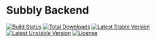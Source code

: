Subbly Backend
===

[![Build Status](https://travis-ci.org/subbly/backend.svg)](https://travis-ci.org/subbly/backend)
[![Total Downloads](https://poser.pugx.org/subbly/backend/downloads.svg)](https://packagist.org/packages/subbly/backend)
[![Latest Stable Version](https://poser.pugx.org/subbly/backend/v/stable.svg)](https://packagist.org/packages/subbly/backend)
[![Latest Unstable Version](https://poser.pugx.org/subbly/backend/v/unstable.svg)](https://packagist.org/packages/subbly/backend)
[![License](https://poser.pugx.org/subbly/backend/license.svg)](https://packagist.org/packages/subbly/backend)

